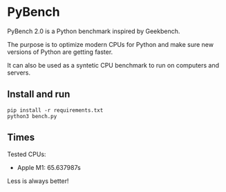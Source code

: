# PyBench

PyBench 2.0 is a Python benchmark inspired by Geekbench.

The purpose is to optimize modern CPUs for Python and make sure new versions of Python are getting faster.

It can also be used as a syntetic CPU benchmark to run on computers and servers.


## Install and run

```
pip install -r requirements.txt
python3 bench.py
```

## Times

Tested CPUs:
- Apple M1: 65.637987s


Less is always better!
